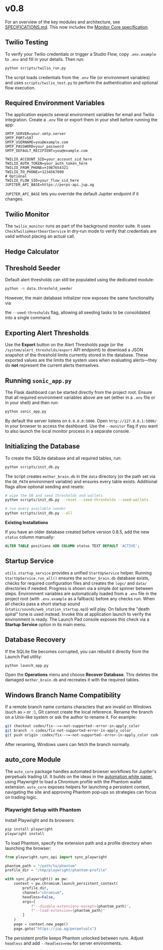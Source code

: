 # v0.8

For an overview of the key modules and architecture, see
[SPECIFICATIONS.md](SPECIFICATIONS.md). This now includes the
[Monitor Core specification](monitor/monitor_module_spec.md).

## Twilio Testing

To verify your Twilio credentials or trigger a Studio Flow, copy `.env.example` to
`.env` and fill in your details. Then run:

```bash
python scripts/twilio_run.py
```

The script loads credentials from the `.env` file (or environment variables) and
uses `scripts/twilio_test.py` to perform the authentication and optional flow
execution.

## Required Environment Variables

The application expects several environment variables for email and Twilio
integration. Create a `.env` file or export them in your shell before running
the app:

```
SMTP_SERVER=your.smtp.server
SMTP_PORT=587
SMTP_USERNAME=you@example.com
SMTP_PASSWORD=your_password
SMTP_DEFAULT_RECIPIENT=you@example.com

TWILIO_ACCOUNT_SID=your_account_sid_here
TWILIO_AUTH_TOKEN=your_auth_token_here
TWILIO_FROM_PHONE=+1987654321
TWILIO_TO_PHONE=+1234567890
# Optional
TWILIO_FLOW_SID=your_flow_sid_here
JUPITER_API_BASE=https://perps-api.jup.ag
```

`JUPITER_API_BASE` lets you override the default Jupiter endpoint if it changes.

## Twilio Monitor

The `twilio_monitor` runs as part of the background monitor suite. It uses
`CheckTwilioHeartbeartService` in dry‑run mode to verify that credentials are
valid without placing an actual call.

## Hedge Calculator

## Threshold Seeder
Default alert thresholds can still be populated using the dedicated module:

```bash
python -m data.threshold_seeder
```

However, the main database initializer now exposes the same functionality via

the `--seed-thresholds` flag, allowing all seeding tasks to be consolidated into
a single command.

## Exporting Alert Thresholds

Use the **Export** button on the Alert Thresholds page (or the
`/system/alert_thresholds/export` API endpoint) to download a JSON snapshot of
the threshold limits currently stored in the database. These exported values are
the limits the system uses when evaluating alerts—they do **not** represent the
current alerts themselves.

## Running `sonic_app.py`

The Flask dashboard can be started directly from the project root. Ensure that
all required environment variables above are set (either in a `.env` file or in
your shell) and then run:

```bash
python sonic_app.py
```

By default the server listens on `0.0.0.0:5000`. Open
`http://127.0.0.1:5000/` in your browser to access the dashboard. Use the
`--monitor` flag if you want to also launch the local monitor process in a
separate console.


## Initializing the Database

To create the SQLite database and all required tables, run:

```bash
python scripts/init_db.py
```

The script creates `mother_brain.db` in the `data` directory (or the path set via
the `DB_PATH` environment variable) and ensures every table exists.  Additional
flags allow optional seeding and resets:

```bash
# wipe the DB and seed thresholds and wallets
python scripts/init_db.py --reset --seed-thresholds --seed-wallets

# run every available seeder
python scripts/init_db.py --all
```

**Existing Installations**

If you have an older database created before version 0.8.5, add the new `status` column manually:

```sql
ALTER TABLE positions ADD COLUMN status TEXT DEFAULT 'ACTIVE';
```

## Startup Service

`utils.startup_service` provides a unified `StartUpService` helper. Running
`StartUpService.run_all()` ensures the `mother_brain.db` database exists, checks
for required configuration files and creates the `logs/` and `data/` directories
if needed. Progress is shown via a simple dot spinner between steps. Environment
variables are automatically loaded from a `.env` file in the project root (with
`.env.example` as a fallback) before any checks run. When all checks pass a
short startup sound (`static/sounds/web_station_startup.mp3`) will play. On
failure the "death spiral" tone is used instead. Invoke this at application
launch to verify the environment is ready. The Launch Pad console exposes this
check via a **Startup Service** option in its main menu.

## Database Recovery

If the SQLite file becomes corrupted, you can rebuild it directly from the
Launch Pad utility:

```bash
python launch_app.py
```

Open the **Operations** menu and choose **Recover Database**. This deletes the
damaged `mother_brain.db` and recreates it with the required tables.

## Windows Branch Name Compatibility
If a remote branch name contains characters that are invalid on Windows (such as `>` or `:`), Git cannot create the local reference. Rename the branch on a Unix-like system or ask the author to rename it. For example:

```bash
git checkout codex/fix-->=-not-supported--error-in-apply_color
git branch -m codex/fix-not-supported-error-in-apply_color
git push origin :codex/fix-->=-not-supported--error-in-apply_color codex/fix-not-supported-error-in-apply_color
```

After renaming, Windows users can fetch the branch normally.

## auto_core Module

The `auto_core` package handles automated browser workflows for Jupiter's perpetuals trading UI. It builds on the ideas in the [automation white paper](sonic_labs/order_automation_white_paper.md), using Playwright to load a Chromium profile with the Phantom wallet extension. `auto_core` exposes helpers for launching a persistent context, navigating the site and approving Phantom pop‑ups so strategies can focus on trading logic.

### Playwright Setup with Phantom
Install Playwright and its browsers:
```bash
pip install playwright
playwright install
```
To load Phantom, specify the extension path and a profile directory when launching the browser:
```python
from playwright.sync_api import sync_playwright

phantom_path = "/path/to/phantom"
profile_dir = "/tmp/playwright/phantom-profile"

with sync_playwright() as pw:
    context = pw.chromium.launch_persistent_context(
        profile_dir,
        channel="chromium",
        headless=False,
        args=[
            f"--disable-extensions-except={phantom_path}",
            f"--load-extension={phantom_path}"
        ]
    )
    page = context.new_page()
    page.goto("https://jup.ag/perpetuals")
```
The persistent profile keeps Phantom unlocked between runs. Adjust `headless` and add `--headless=new` for server environments.
